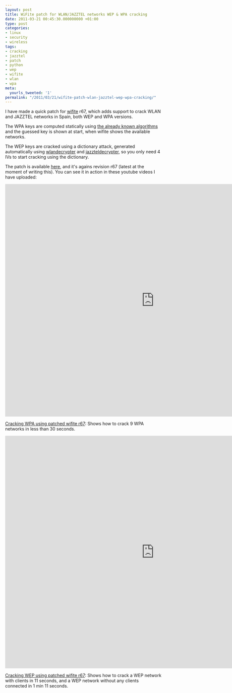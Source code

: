 ```yaml
---
layout: post
title: WiFite patch for WLAN/JAZZTEL networks WEP & WPA cracking
date: 2011-03-21 00:45:30.000000000 +01:00
type: post
categories:
- linux
- security
- wireless
tags:
- cracking
- jazztel
- patch
- python
- wep
- wifite
- wlan
- wpa
meta:
  yourls_tweeted: '1'
permalink: "/2011/03/21/wifite-patch-wlan-jazztel-wep-wpa-cracking/"
---
```

I have made a quick patch for [wifite](http://code.google.com/p/wifite/) r67, which adds support to crack WLAN and JAZZTEL networks in Spain, both WEP and WPA versions.

The WPA keys are computed statically using [the already known algorithms](/2011/02/04/algoritmo-para-generar-claves-wpa-de-las-redes-wlan_xxxx-y-jazztel_xxxx/) and the guessed key is shown at start, when wifite shows the available networks.

The WEP keys are cracked using a dictionary attack, generated automatically using [wlandecrypter](http://foro.seguridadwireless.net/aplicaciones-y-diccionarios-linux/wlandecrypter-0-6-nuevas-macs/) and [jazzteldecrypter](http://foro.seguridadwireless.net/aplicaciones-y-diccionarios-linux/jazzteldecrypter/), so you only need 4 IVs to start cracking using the dictionary.

The patch is available [here](http://x90.es/xw), and it's agains revision r67 (latest at the moment of writing this). You can see it in action in these youtube videos I have uploaded:  
<!--more-->  
<iframe title="YouTube video player" width="960" height="750" src="https://www.youtube.com/embed/_eZxcRGB8jc?rel=0&amp;hd=1" frameborder="0" allowfullscreen></iframe>

[Cracking WPA using patched wifite r67](https://www.youtube.com/watch_popup?v=_eZxcRGB8jc&vq=hd720): Shows how to crack 9 WPA networks in less than 30 seconds.

<iframe title="YouTube video player" width="960" height="750" src="https://www.youtube.com/embed/Rxh9XYFHvDI?rel=0&amp;hd=1" frameborder="0" allowfullscreen></iframe>

[Cracking WEP using patched wifite r67](https://www.youtube.com/watch_popup?v=Rxh9XYFHvDI&vq=hd720): Shows how to crack a WEP network with clients in 11 seconds, and a WEP network without any clients connected in 1 min 11 seconds.

